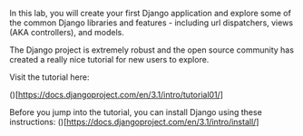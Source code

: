 In this lab, you will create your first Django application and explore some of the common Django libraries and features - including url dispatchers, views (AKA controllers), and models.

The Django project is extremely robust and the open source community has created a really nice tutorial for new users to explore.


Visit the tutorial here:

()[https://docs.djangoproject.com/en/3.1/intro/tutorial01/]

Before you jump into the tutorial, you can install Django using these instructions:
()[https://docs.djangoproject.com/en/3.1/intro/install/]

